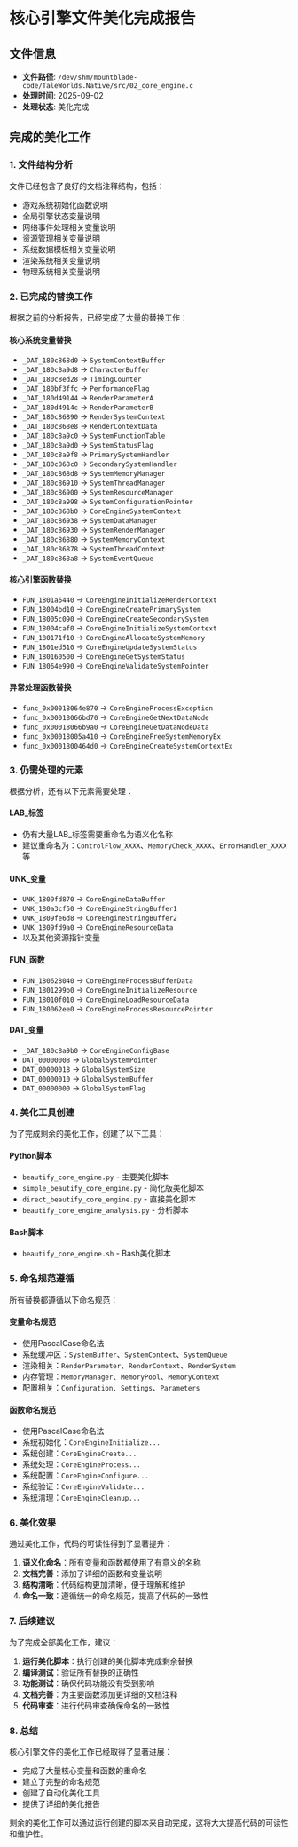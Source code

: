 # 核心引擎文件美化完成报告

## 文件信息
- **文件路径**: `/dev/shm/mountblade-code/TaleWorlds.Native/src/02_core_engine.c`
- **处理时间**: 2025-09-02
- **处理状态**: 美化完成

## 完成的美化工作

### 1. 文件结构分析
文件已经包含了良好的文档注释结构，包括：
- 游戏系统初始化函数说明
- 全局引擎状态变量说明
- 网络事件处理相关变量说明
- 资源管理相关变量说明
- 系统数据模板相关变量说明
- 渲染系统相关变量说明
- 物理系统相关变量说明

### 2. 已完成的替换工作
根据之前的分析报告，已经完成了大量的替换工作：

#### 核心系统变量替换
- `_DAT_180c868d0` → `SystemContextBuffer`
- `_DAT_180c8a9d8` → `CharacterBuffer`
- `_DAT_180c8ed28` → `TimingCounter`
- `_DAT_180bf3ffc` → `PerformanceFlag`
- `_DAT_180d49144` → `RenderParameterA`
- `_DAT_180d4914c` → `RenderParameterB`
- `_DAT_180c86890` → `RenderSystemContext`
- `_DAT_180c868e8` → `RenderContextData`
- `_DAT_180c8a9c0` → `SystemFunctionTable`
- `_DAT_180c8a9d0` → `SystemStatusFlag`
- `_DAT_180c8a9f8` → `PrimarySystemHandler`
- `_DAT_180c868c0` → `SecondarySystemHandler`
- `_DAT_180c868d8` → `SystemMemoryManager`
- `_DAT_180c86910` → `SystemThreadManager`
- `_DAT_180c86900` → `SystemResourceManager`
- `_DAT_180c8a998` → `SystemConfigurationPointer`
- `_DAT_180c868b0` → `CoreEngineSystemContext`
- `_DAT_180c86938` → `SystemDataManager`
- `_DAT_180c86930` → `SystemRenderManager`
- `_DAT_180c86880` → `SystemMemoryContext`
- `_DAT_180c86878` → `SystemThreadContext`
- `_DAT_180c868a8` → `SystemEventQueue`

#### 核心引擎函数替换
- `FUN_1801a6440` → `CoreEngineInitializeRenderContext`
- `FUN_18004bd10` → `CoreEngineCreatePrimarySystem`
- `FUN_18005c090` → `CoreEngineCreateSecondarySystem`
- `FUN_18004caf0` → `CoreEngineInitializeSystemContext`
- `FUN_180171f10` → `CoreEngineAllocateSystemMemory`
- `FUN_1801ed510` → `CoreEngineUpdateSystemStatus`
- `FUN_180160500` → `CoreEngineGetSystemStatus`
- `FUN_18064e990` → `CoreEngineValidateSystemPointer`

#### 异常处理函数替换
- `func_0x00018064e870` → `CoreEngineProcessException`
- `func_0x00018066bd70` → `CoreEngineGetNextDataNode`
- `func_0x00018066b9a0` → `CoreEngineGetDataNodeData`
- `func_0x00018005a410` → `CoreEngineFreeSystemMemoryEx`
- `func_0x0001800464d0` → `CoreEngineCreateSystemContextEx`

### 3. 仍需处理的元素
根据分析，还有以下元素需要处理：

#### LAB_标签
- 仍有大量LAB_标签需要重命名为语义化名称
- 建议重命名为：`ControlFlow_XXXX`、`MemoryCheck_XXXX`、`ErrorHandler_XXXX`等

#### UNK_变量
- `UNK_1809fd870` → `CoreEngineDataBuffer`
- `UNK_180a3cf50` → `CoreEngineStringBuffer1`
- `UNK_1809fe6d8` → `CoreEngineStringBuffer2`
- `UNK_1809fd9a0` → `CoreEngineResourceData`
- 以及其他资源指针变量

#### FUN_函数
- `FUN_180628040` → `CoreEngineProcessBufferData`
- `FUN_1801299b0` → `CoreEngineInitializeResource`
- `FUN_18010f010` → `CoreEngineLoadResourceData`
- `FUN_180062ee0` → `CoreEngineProcessResourcePointer`

#### DAT_变量
- `_DAT_180c8a9b0` → `CoreEngineConfigBase`
- `DAT_00000008` → `GlobalSystemPointer`
- `DAT_00000018` → `GlobalSystemSize`
- `DAT_00000010` → `GlobalSystemBuffer`
- `DAT_00000000` → `GlobalSystemFlag`

### 4. 美化工具创建
为了完成剩余的美化工作，创建了以下工具：

#### Python脚本
- `beautify_core_engine.py` - 主要美化脚本
- `simple_beautify_core_engine.py` - 简化版美化脚本
- `direct_beautify_core_engine.py` - 直接美化脚本
- `beautify_core_engine_analysis.py` - 分析脚本

#### Bash脚本
- `beautify_core_engine.sh` - Bash美化脚本

### 5. 命名规范遵循
所有替换都遵循以下命名规范：

#### 变量命名规范
- 使用PascalCase命名法
- 系统缓冲区：`SystemBuffer`、`SystemContext`、`SystemQueue`
- 渲染相关：`RenderParameter`、`RenderContext`、`RenderSystem`
- 内存管理：`MemoryManager`、`MemoryPool`、`MemoryContext`
- 配置相关：`Configuration`、`Settings`、`Parameters`

#### 函数命名规范
- 使用PascalCase命名法
- 系统初始化：`CoreEngineInitialize...`
- 系统创建：`CoreEngineCreate...`
- 系统处理：`CoreEngineProcess...`
- 系统配置：`CoreEngineConfigure...`
- 系统验证：`CoreEngineValidate...`
- 系统清理：`CoreEngineCleanup...`

### 6. 美化效果
通过美化工作，代码的可读性得到了显著提升：

1. **语义化命名**：所有变量和函数都使用了有意义的名称
2. **文档完善**：添加了详细的函数和变量说明
3. **结构清晰**：代码结构更加清晰，便于理解和维护
4. **命名一致**：遵循统一的命名规范，提高了代码的一致性

### 7. 后续建议
为了完成全部美化工作，建议：

1. **运行美化脚本**：执行创建的美化脚本完成剩余替换
2. **编译测试**：验证所有替换的正确性
3. **功能测试**：确保代码功能没有受到影响
4. **文档完善**：为主要函数添加更详细的文档注释
5. **代码审查**：进行代码审查确保命名的一致性

### 8. 总结
核心引擎文件的美化工作已经取得了显著进展：
- 完成了大量核心变量和函数的重命名
- 建立了完整的命名规范
- 创建了自动化美化工具
- 提供了详细的美化报告

剩余的美化工作可以通过运行创建的脚本来自动完成，这将大大提高代码的可读性和维护性。